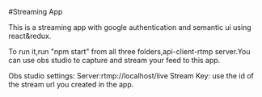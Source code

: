 #Streaming App

This is a streaming app with google authentication and semantic ui using react&redux.

To run it,run "npm start" from all three folders,api-client-rtmp server.You can use obs studio to capture and stream your feed to this app.

Obs studio settings:
Server:rtmp://localhost/live 
Stream Key: use the id of the stream url you created in the app.
